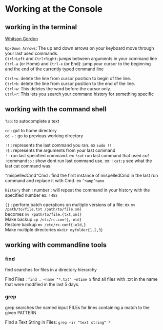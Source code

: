 
# Working at the Console


## working in the terminal

[Whitson Gordon](http://lifehacker.com/5743814/become-a-command-line-ninja-with-these-time-saving-shortcuts)

`Up/Down Arrows`: The up and down arrows on your keyboard move through your last used commands.  
`Ctrl+Left` and `Ctrl+Right`: jumps between arguments in your command line  
`Ctrl-a` (or Home) and `Ctrl-e` (or End): jump your cursor to the beginning and the end of the currently typed command line  

`Ctrl+u`: delete the line from cursor position to begin of the line.  
`Ctrl+k`: delete the line from cursor position to the end of the line.  
`Ctrl+w`: This deletes the word before the cursor only.  
`Ctrl+r`: This lets you search your command history for something specific  


## working with the command shell

`Tab`: to autocomplete a text

`cd`   : got to home directory  
`cd -` : go to previous working directory  

`!!`   : represents the last command you ran. ex `sudo !!`  
`!$` : represents the arguments from your last command  
`!` : run last specified command. ex `!cat`  run last command that used *cat*  
`!`command`:p` : show dont run last command use. ex: `!cat:p` see what the last cat command was.  

`^`mispelledCmd`^`Cmd :  find the first instance of mispelledCmd in the last run command and replace it with Cmd. ex `^nanp^nano`  

`history` then `!`number : will repeat the command in your history with the specified number ex: `!455`  

`{}` :  perform batch operations on multiple versions of a file: 
    ex `mv /path/to/file.txt /path/to/file.xml`  
    becomes `mv /path/to/file.{txt,xml}`  
    Make backup `cp /etc/rc.conf{,-old}`  
    Restore backup `mv /etc/rc.conf{-old,}`  
    Make multiple directories `mkdir myfolder{1,2,3}`  


## working with commandline tools

### find

find searches for files in a directory hierarchy

Find Files : `find . –name "*.txt" –mtime 5`  find all files with .txt in the name that were modified in the last 5 days.  

### grep

grep  searches  the  named  input  FILEs  for  lines  containing a match to the given PATTERN.

Find a Text String in Files: `grep –ir "text string" *`
 
</div><!-- container --></section><!-- section -->
